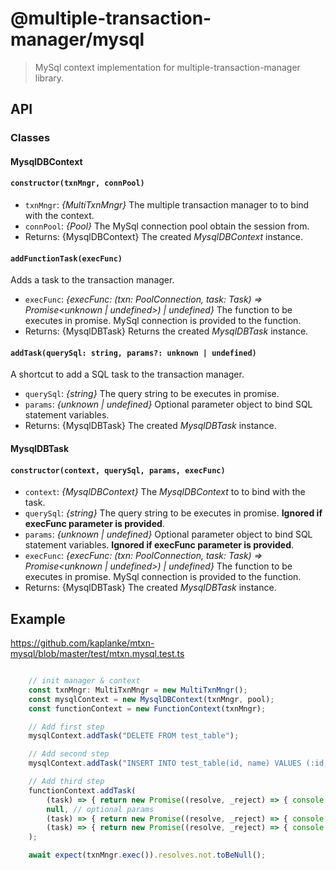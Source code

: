 # @multiple-transaction-manager/mysql

> MySql context implementation for multiple-transaction-manager library. 

## API

### Classes

#### __MysqlDBContext__

####  `constructor(txnMngr, connPool)`
-   `txnMngr`: _{MultiTxnMngr}_ The multiple transaction manager to to bind with the context.
-   `connPool`: _{Pool}_ The MySql connection pool obtain the session from.
-   Returns: {MysqlDBContext} The created _MysqlDBContext_ instance.

#### `addFunctionTask(execFunc)`

Adds a task to the transaction manager.

-   `execFunc`: _{execFunc: (txn: PoolConnection, task: Task) => Promise<unknown | undefined>) | undefined}_ The function to be executes in promise. MySql connection is provided to the function.
-   Returns: {MysqlDBTask} Returns the created _MysqlDBTask_ instance.

#### `addTask(querySql: string, params?: unknown | undefined)`

A shortcut to add a SQL task to the transaction manager.

-   `querySql`: _{string}_ The query string to be executes in promise.
-   `params`: _{unknown | undefined}_ Optional parameter object to bind SQL statement variables.
-   Returns: {MysqlDBTask} The created _MysqlDBTask_ instance.


#### __MysqlDBTask__

####  `constructor(context, querySql, params, execFunc)`
-   `context`: _{MysqlDBContext}_ The _MysqlDBContext_ to to bind with the task.
-   `querySql`: _{string}_ The query string to be executes in promise. __Ignored if execFunc parameter is provided__.
-   `params`: _{unknown | undefined}_ Optional parameter object to bind SQL statement variables. __Ignored if execFunc parameter is provided__.
-   `execFunc`: _{execFunc: (txn: PoolConnection, task: Task) => Promise<unknown | undefined>) | undefined}_  The function to be executes in promise. MySql connection is provided to the function.
-   Returns: {MysqlDBTask} The created _MysqlDBTask_ instance.

## Example

https://github.com/kaplanke/mtxn-mysql/blob/master/test/mtxn.mysql.test.ts

```js

    // init manager & context
    const txnMngr: MultiTxnMngr = new MultiTxnMngr();
    const mysqlContext = new MysqlDBContext(txnMngr, pool);
    const functionContext = new FunctionContext(txnMngr);

    // Add first step
    mysqlContext.addTask("DELETE FROM test_table");

    // Add second step
    mysqlContext.addTask("INSERT INTO test_table(id, name) VALUES (:id, :name)", { "id": 1, "name": "Dave" });

    // Add third step
    functionContext.addTask(
        (task) => { return new Promise((resolve, _reject) => { console.log("All done."); resolve(task); }); },
        null, // optional params
        (task) => { return new Promise((resolve, _reject) => { console.log("On Txn Commit..."); resolve(task); }); },
        (task) => { return new Promise((resolve, _reject) => { console.log("On Txn Rollback..."); resolve(task); }); }
    );

    await expect(txnMngr.exec()).resolves.not.toBeNull();
```

